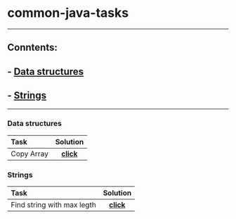 # common-java-tasks

---

## Conntents:
## - [Data structures](#Data-structures)
## - [Strings](#Strings)

---

### Data structures

| Task |  Solution  |
|:-----|:--------:|
| Copy Array   | [**click**](https://github.com/Vaixle/common-java-tasks/blob/main/src/main/java/com/vidle/dataStructures/copyArray.java)   |

### Strings

| Task                       |  Solution  |
|:---------------------------|:--------:|
| Find string with max legth | [**click**](https://github.com/Vaixle/common-java-tasks/blob/main/src/main/java/com/vidle/strings/findStringWithMaxLength.java)   |
